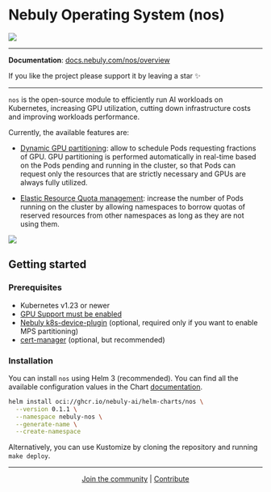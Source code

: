 # Nebuly Operating System (nos)

![](docs/en/docs/img/nos-logo.png)

---

**Documentation**: <a href="https://docs.nebuly.com/nos/overview" target="_blank"> docs.nebuly.com/nos/overview </a>

If you like the project please support it by leaving a star ✨

---

`nos` is the open-source module to efficiently run AI workloads on Kubernetes,
increasing GPU utilization, cutting down infrastructure costs and improving workloads performance.

Currently, the available features are:

* [Dynamic GPU partitioning](https://docs.nebuly.com/nos/dynamic-gpu-partitioning/overview): allow to schedule Pods requesting
fractions of GPU. GPU partitioning is performed automatically in real-time based on the Pods pending and running in
the cluster, so that Pods can request only the resources that are strictly necessary and GPUs are always fully utilized.

* [Elastic Resource Quota management](https://docs.nebuly.com/nos/elastic-resource-quota/overview): increase the number of Pods running on the
cluster by allowing namespaces to borrow quotas of reserved resources from other namespaces as long as they are
not using them.

![](docs/en/docs/img/gpu-utilization.png)


## Getting started

### Prerequisites

* Kubernetes v1.23 or newer
* [GPU Support must be enabled](http://docs.nebuly.com/nos/prerequisites/#enable-gpu-support)
* [Nebuly k8s-device-plugin](https://github.com/nebuly-ai/k8s-device-plugin) (optional, required only if you want to enable MPS partitioning)
* [cert-manager](https://cert-manager.io/docs/) (optional, but recommended)


### Installation

You can install `nos` using Helm 3 (recommended).
You can find all the available configuration values in the Chart [documentation](https://docs.nebuly.com/nos/helm-charts/nos/).

```bash
helm install oci://ghcr.io/nebuly-ai/helm-charts/nos \
  --version 0.1.1 \
  --namespace nebuly-nos \
  --generate-name \
  --create-namespace
```

Alternatively, you can use Kustomize by cloning the repository and running `make deploy`.

---

<p align="center">
  <a href="https://discord.gg/RbeQMu886J">Join the community</a>  | <a href="https://docs.nebuly.com/nos/developer/contribution-guidelines/"> Contribute </a>
</p>
